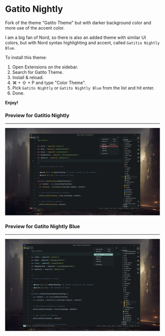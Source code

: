# Gatito Nightly

Fork of the theme "Gatito Theme" but with darker background color and more use of the accent color.

I am a big fan of Nord, so there is also an added theme with similar UI colors, but with Nord syntax highlighting and accent, called `Gatitio Nightly Blue`.

To install this theme:
  1.  Open Extensions on the sidebar.
  2.  Search for Gatito Theme.
  3.  Install & reload.
  4.  ⌘ + ⇧ + P and type "Color Theme".
  5.  Pick `Gatito Nightly` or `Gatito Nightly Blue` from the list and hit enter.
  6.  Done.

**Enjoy!**

### Preview for Gatitio Nightly

___

![Preview of the theme](./images/Preview.png?raw=true "Preview")

### Preview for Gatito Nightly Blue

___

![Preview of the theme](./images/Preview_Blue.png?raw=true "Preview")

